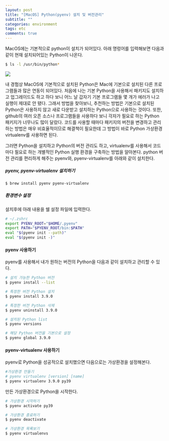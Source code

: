 ```yaml
---
layout: post
title: "[MacOS] Python(pyenv) 설치 및 버전관리"
subtitle: ""
categories: environment
tags: etc
comments: true
---
```



MacOS에는 기본적으로 python이 설치가 되어있다. 아래 명렁어를 입력해보면 다음과 같이 현재 설치되어있는 Python이 나온다.

```zsh
$ ls -l /usr/bin/python*
```

<img src='{{"/assets/img/post_image/python_install/installed_python_list.png"}}'>

내 경험상 MacOS에 기본적으로 설치된 Python은 Mac에 기본으로 설치된 다른 프로그램들과 많은 연동이 되어있다. 처음에 나는 기본 Python을 사용해서 패키지도 설치하고 업그레이드도 하고 하다 보니 어느 날 갑자기 기본 프로그램들 몇 개가 에러가 나고 실행이 제대로 안 됐다. 그래서 방법을 찾아보니, 추천하는 방법은 기본으로 설치된 Python은 사용하지 않고 새로 다운받고 설치하는 Python으로 사용하는 것이다. 또한, github의 여러 오픈 소스나 프로그램들을 사용하다 보니 각자가 필요로 하는 Python 패키지가 너무나도 많이 달랐다. 코드를 사용할 때마다 패키지의 버전을 변경하고 관리하는 방법은 매우 비효율적이므로 해결책이 필요한데 그 방법이 바로 Python 가상환경 virtualenv를 사용하면 된다.  

그러면 Python을 설치하고 Python의 버전 관리도 하고, virtualenv를 사용해서 코드마다 필요로 하는 개별적인 Python 실행 환경을 구축하는 방법을 알아본다.
python 버전 관리를 편리하게 해주는 pyenv와, pyenv-virtualenv를 아래와 같이 설치한다.


##### pyenv, pyenv-virtualenv 설치하기
```zsh
$ brew install pyenv pyenv-virtualenv
```

##### 환경변수 설정
설치후에 아래 내용을 쉘 설정 파일에 입력한다.
```zsh
# ~/.zshrc
export PYENV_ROOT="$HOME/.pyenv"
export PATH="$PYENV_ROOT/bin:$PATH"
eval "$(pyenv init --path)"
eval "$(pyenv init -)"
```


#### pyenv 사용하기
pyenv를 사용해서 내가 원하는 버전의 Python을 다음과 같이 설치하고 관리할 수 있다.
```zsh
# 설치 가능한 Python 버전
$ pyenv install --list

# 특정한 버전 Python 설치
$ pyenv install 3.9.0

# 특정한 버전 Python 삭제
$ pyenv uninstall 3.9.0

# 설치된 Python list
$ pyenv versions

# 해당 Python 버전을 기본으로 설정
$ pyenv global 3.9.0
```

#### pyenv-virtualenv 사용하기
pyenv로 Python을 성공적으로 설치했으면 다음으로는 가상환경을 설정해본다.

```zsh
#가상환경 만들기
# pyenv virtualenv [version] [name]
$ pyenv virtualenv 3.9.0 py39
```

만든 가상환경으로 Python을 시작한다.
```zsh
# 가상환경 시작하기
$ pyenv activate py39

# 가상환경 종료하기
$ pyenv deactivate

# 가상환경 목룍보기
$ pyenv virtualenvs
```

